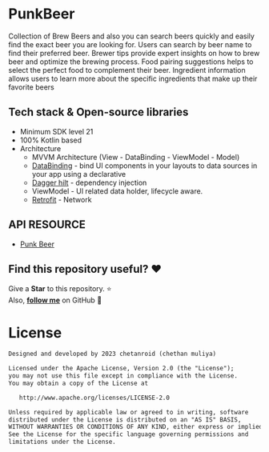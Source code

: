 # PunkBeer
Collection of Brew Beers and also you can search beers quickly and easily find the exact beer you are looking for. Users can search by beer name to find their preferred beer.
Brewer tips provide expert insights on how to brew beer and optimize the brewing process. Food pairing suggestions helps to select the perfect food to complement their beer. Ingredient information allows users to learn more about the specific ingredients that make up their favorite beers

## Tech stack & Open-source libraries

- Minimum SDK level 21
- 100% Kotlin based
- Architecture
  - MVVM Architecture (View - DataBinding - ViewModel - Model)
  - [DataBinding](https://developer.android.com/topic/libraries/data-binding) -  bind UI components in your layouts to data sources in your app using a declarative 
  - [Dagger hilt](https://developer.android.com/training/dependency-injection/hilt-android) - dependency injection
  - ViewModel - UI related data holder, lifecycle aware.
  - [Retrofit](https://square.github.io/retrofit/) - Network

## API RESOURCE

- [Punk Beer](https://punkapi.com/)

## Find this repository useful? :heart:
Give a __Star__ to this repository. :star: <br>
Also, __[follow me](https://github.com/chetanmuliya)__ on GitHub 🤩

# License
```xml
Designed and developed by 2023 chetanroid (chethan muliya)

Licensed under the Apache License, Version 2.0 (the "License");
you may not use this file except in compliance with the License.
You may obtain a copy of the License at

   http://www.apache.org/licenses/LICENSE-2.0

Unless required by applicable law or agreed to in writing, software
distributed under the License is distributed on an "AS IS" BASIS,
WITHOUT WARRANTIES OR CONDITIONS OF ANY KIND, either express or implied.
See the License for the specific language governing permissions and
limitations under the License.
```
